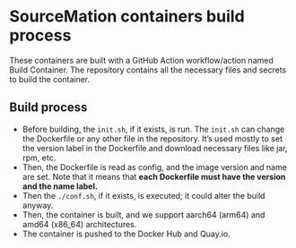 # SourceMation containers build process

These containers are built with a GitHub Action workflow/action named Build
Container. The repository contains all the necessary files and secrets to build
the container.

## Build process

- Before building, the `init.sh`, if it exists, is run. The `init.sh` can change
  the Dockerfile or any other file in the repository. It’s used mostly to set
  the version label in the Dockerfile and download necessary files like jar,
  rpm, etc.
- Then, the Dockerfile is read as config, and the image version and name are
  set. Note that it means that **each Dockerfile must have the version and the
  name label.**
- Then the `./conf.sh`, if it exists, is executed; it could alter the build anyway.
- Then, the container is built, and we support aarch64 (arm64) and amd64
  (x86_64) architectures.
- The container is pushed to the Docker Hub and Quay.io.
